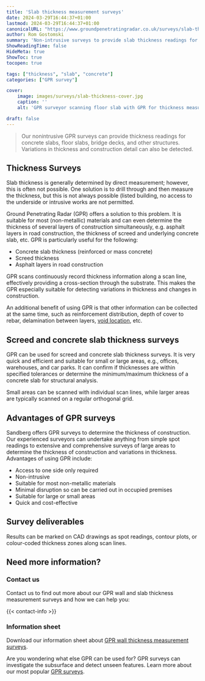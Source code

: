 ```yaml
---
title: 'Slab thickness measurement surveys'
date: 2024-03-29T16:44:37+01:00
lastmod: 2024-03-29T16:44:37+01:00
canonicalURL: "https://www.groundpenetratingradar.co.uk/surveys/slab-thickness/"
author: Rom Gostomski
summary: 'Non-intrusive surveys to provide slab thickness readings for concrete slabs, screed layers, bridge decks, road construction and more. Only one-sided access required.'
ShowReadingTime: false
HideMeta: true
ShowToc: true
tocopen: true

tags: ["thickness", "slab", "concrete"]
categories: ["GPR survey"]

cover:
    image: images/surveys/slab-thickness-cover.jpg
    caption: ''
    alt: 'GPR surveyor scanning floor slab with GPR for thickness measurement.'

draft: false
---
```

> Our nonintrusive GPR surveys can provide thickness readings for concrete slabs, floor slabs, bridge decks, and other structures. Variations in thickness and construction detail can also be detected.

## Thickness Surveys

Slab thickness is generally determined by direct measurement; however, this is often not possible. One solution is to drill through and then measure the thickness, but this is not always possible (listed building, no access to the underside or intrusive works are not permitted.

Ground Penetrating Radar (GPR) offers a solution to this problem. It is suitable for most (non-metallic) materials and can even determine the thickness of several layers of construction simultaneously, e.g. asphalt layers in road construction, the thickness of screed and underlying concrete slab, etc. GPR is particularly useful for the following:

- Concrete slab thickness (reinforced or mass concrete)
- Screed thickness
- Asphalt layers in road construction

GPR scans continuously record thickness information along a scan line, effectively providing a cross-section through the substrate. This makes the GPR especially suitable for detecting variations in thickness and changes in construction.

An additional benefit of using GPR is that other information can be collected at the same time, such as reinforcement distribution, depth of cover to rebar, delamination between layers, [void location](/surveys/void-location/), etc.

## Screed and concrete slab thickness surveys

GPR can be used for screed and concrete slab thickness surveys. It is very quick and efficient and suitable for small or large areas, e.g., offices, warehouses, and car parks. It can confirm if thicknesses are within specified tolerances or determine the minimum/maximum thickness of a concrete slab for structural analysis.

Small areas can be scanned with individual scan lines, while larger areas are typically scanned on a regular orthogonal grid.

## Advantages of GPR surveys

Sandberg offers GPR surveys to determine the thickness of construction. Our experienced surveyors can undertake anything from simple spot readings to extensive and comprehensive surveys of large areas to determine the thickness of construction and variations in thickness. Advantages of using GPR include:

- Access to one side only required
- Non-intrusive
- Suitable for most non-metallic materials
- Minimal disruption so can be carried out in occupied premises
- Suitable for large or small areas
- Quick and cost-effective

## Survey deliverables

Results can be marked on CAD drawings as spot readings, contour plots, or colour-coded thickness zones along scan lines.

## Need more information?

### Contact us

Contact us to find out more about our GPR wall and slab thickness measurement surveys and how we can help you:

{{< contact-info >}}

### Information sheet

Download our information sheet about [GPR wall thickness measurement surveys](https://www.groundpenetratingradar.co.uk/downloads/GPR-wall-thickness-surveys.pdf).

Are you wondering what else GPR can be used for? GPR surveys can investigate the subsurface and detect unseen features. Learn more about our most popular [GPR surveys](/surveys/).